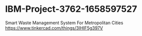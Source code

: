 # IBM-Project-3762-1658597527
Smart Waste Management System For Metropolitan Cities
https://www.tinkercad.com/things/3IHIF5g397V
